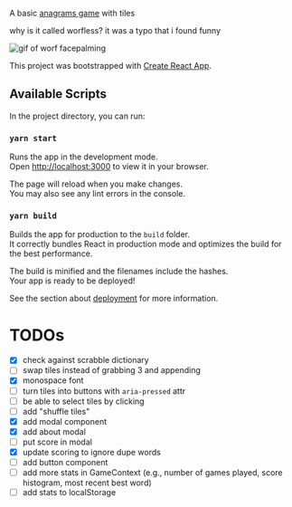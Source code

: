 A basic [anagrams game](https://en.wikipedia.org/wiki/Anagrams_(game)) with tiles

why is it called worfless? it was a typo that i found funny

![gif of worf facepalming](https://media.giphy.com/media/10p704gIAGRN7i/giphy.gif)

This project was bootstrapped with [Create React App](https://github.com/facebook/create-react-app).

## Available Scripts

In the project directory, you can run:

### `yarn start`

Runs the app in the development mode.\
Open [http://localhost:3000](http://localhost:3000) to view it in your browser.

The page will reload when you make changes.\
You may also see any lint errors in the console.

### `yarn build`

Builds the app for production to the `build` folder.\
It correctly bundles React in production mode and optimizes the build for the best performance.

The build is minified and the filenames include the hashes.\
Your app is ready to be deployed!

See the section about [deployment](https://facebook.github.io/create-react-app/docs/deployment) for more information.

# TODOs

- [x] check against scrabble dictionary
- [ ] swap tiles instead of grabbing 3 and appending
- [x] monospace font
- [ ] turn tiles into buttons with `aria-pressed` attr
- [ ] be able to select tiles by clicking
- [ ] add "shuffle tiles"
- [x] add modal component
- [x] add about modal
- [ ] put score in modal
- [x] update scoring to ignore dupe words
- [ ] add button component
- [ ] add more stats in GameContext (e.g., number of games played, score histogram, most recent best word)
- [ ] add stats to localStorage
